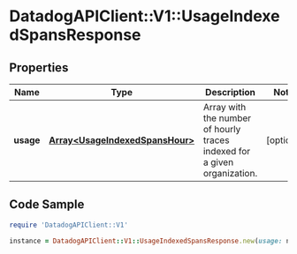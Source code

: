 # DatadogAPIClient::V1::UsageIndexedSpansResponse

## Properties

Name | Type | Description | Notes
------------ | ------------- | ------------- | -------------
**usage** | [**Array&lt;UsageIndexedSpansHour&gt;**](UsageIndexedSpansHour.md) | Array with the number of hourly traces indexed for a given organization. | [optional] 

## Code Sample

```ruby
require 'DatadogAPIClient::V1'

instance = DatadogAPIClient::V1::UsageIndexedSpansResponse.new(usage: null)
```


